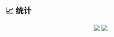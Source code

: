 ## 📈 统计
<div align="center" display="Flex">
 <img src="https://github-readme-stats.vercel.app/api/top-langs/?username=guosonglu&theme=github_dark&layout=pie&hide=scss,css&langs_count=10"/>
 <img src="https://github-readme-stats.vercel.app/api?username=guosonglu&show_icons=true&theme=github_dark&include_all_commits=true&hide=prs,contribs&rank_icon=github&include_all_commits=true"/>
</div>

